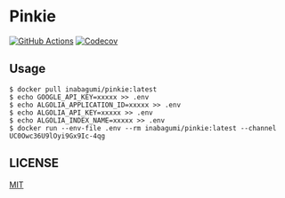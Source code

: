 # Pinkie

[![GitHub Actions](https://github.com/inabagumi/pinkie/workflows/Go/badge.svg)](https://github.com/inabagumi/pinkie/actions?query=workflow%3AGo) [![Codecov](https://codecov.io/gh/inabagumi/pinkie/branch/master/graph/badge.svg)](https://codecov.io/gh/inabagumi/pinkie)

## Usage

```console
$ docker pull inabagumi/pinkie:latest
$ echo GOOGLE_API_KEY=xxxxx >> .env
$ echo ALGOLIA_APPLICATION_ID=xxxxx >> .env
$ echo ALGOLIA_API_KEY=xxxxx >> .env
$ echo ALGOLIA_INDEX_NAME=xxxxx >> .env
$ docker run --env-file .env --rm inabagumi/pinkie:latest --channel UC0Owc36U9lOyi9Gx9Ic-4qg
```

## LICENSE

[MIT](LICENSE)
